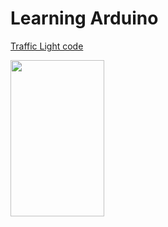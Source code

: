 # Learning Arduino

[Traffic Light code](traffic_light.ino)

<img src="traffic_light.gif" align="left" width="150" height="250">

